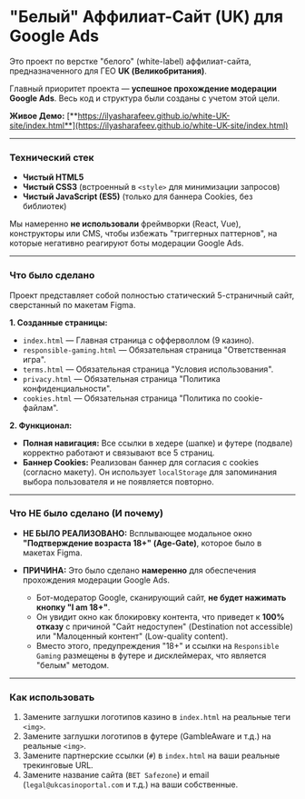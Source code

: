 # "Белый" Аффилиат-Сайт (UK) для Google Ads

Это проект по верстке "белого" (white-label) аффилиат-сайта, предназначенного для ГЕО **UK (Великобритания)**.

Главный приоритет проекта — **успешное прохождение модерации Google Ads**. Весь код и структура были созданы с учетом этой цели.

**Живое Демо:** [**https://ilyasharafeev.github.io/white-UK-site/index.html**](https://ilyasharafeev.github.io/white-UK-site/index.html)

---

### Технический стек

* **Чистый HTML5**
* **Чистый CSS3** (встроенный в `<style>` для минимизации запросов)
* **Чистый JavaScript (ES5)** (только для баннера Cookies, без библиотек)

Мы намеренно **не использовали** фреймворки (React, Vue), конструкторы или CMS, чтобы избежать "триггерных паттернов", на которые негативно реагируют боты модерации Google Ads.

---

### Что было сделано

Проект представляет собой полностью статический 5-страничный сайт, сверстанный по макетам Figma.

**1. Созданные страницы:**

* `index.html` — Главная страница с офферволлом (9 казино).
* `responsible-gaming.html` — Обязательная страница "Ответственная игра".
* `terms.html` — Обязательная страница "Условия использования".
* `privacy.html` — Обязательная страница "Политика конфиденциальности".
* `cookies.html` — Обязательная страница "Политика по cookie-файлам".

**2. Функционал:**

* **Полная навигация:** Все ссылки в хедере (шапке) и футере (подвале) корректно работают и связывают все 5 страниц.
* **Баннер Cookies:** Реализован баннер для согласия с cookies (согласно макету). Он использует `localStorage` для запоминания выбора пользователя и не появляется повторно.

---

### Что НЕ было сделано (И почему)

* **НЕ БЫЛО РЕАЛИЗОВАНО:** Всплывающее модальное окно **"Подтверждение возраста 18+" (Age-Gate)**, которое было в макетах Figma.

* **ПРИЧИНА:** Это было сделано **намеренно** для обеспечения прохождения модерации Google Ads.
    * Бот-модератор Google, сканирующий сайт, **не будет нажимать кнопку "I am 18+"**.
    * Он увидит окно как блокировку контента, что приведет к **100% отказу** с причиной "Сайт недоступен" (Destination not accessible) или "Малоценный контент" (Low-quality content).
    * Вместо этого, предупреждения "18+" и ссылки на `Responsible Gaming` размещены в футере и дисклеймерах, что является "белым" методом.

---

### Как использовать

1.  Замените заглушки логотипов казино в `index.html` на реальные теги `<img>`.
2.  Замените заглушки логотипов в футере (GambleAware и т.д.) на реальные `<img>`.
3.  Замените партнерские ссылки (`#`) в `index.html` на ваши реальные трекинговые URL.
4.  Замените название сайта (`BET Safezone`) и email (`legal@ukcasinoportal.com` и т.д.) на ваши собственные.
